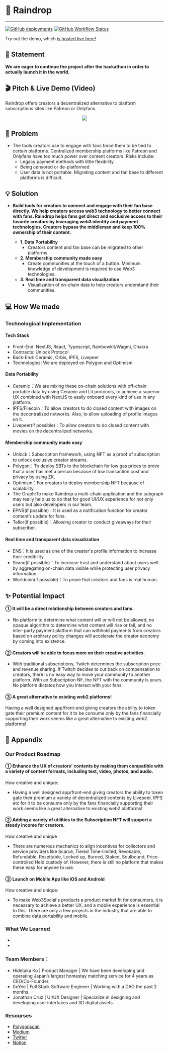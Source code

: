 # 🤝 **Raindrop**

---

[![GitHub deployments](https://img.shields.io/github/deployments/Hackerthonweb3/Web3_Patreon/production?label=deployment&logo=vercel&style=flat-square&color=00a550&logoColor=00a550)](https://w3p.vercel.app)
[![GitHub Workflow Status](https://img.shields.io/github/workflow/status/Hackerthonweb3/Web3_Patreon/Build%20Pipeline?logo=github&style=flat-square&color=00a550&logoColor=00a550)](https://github.com/Hackerthonweb3/Web3_Patreon/actions/workflows/pipeline.yml)

Try out the demo, which [is hosted live here!](https://raindrop-gold.vercel.app/)

## 🚀 **Statement**

**We are eager to continue the project after the hackathon in order to actually launch it in the world.**


## 🎬 **Pitch & Live Demo (Video)**

Raindrop offers creators a decentralized alternative to platform subscriptions sites like Patreon or Onlyfans. 

<p align='center'>
    <a href='https://www.youtube.com/embed/MgAR8_WMgeE'>
        <img src="https://www.youtube.com/watch?v=NflOaU6Kgss">
    </a>
</p>

## 💬 **Problem**

-   The tools creators use to engage with fans force them to be tied to certain platforms. Centralized membership platforms like Patreon and Onlyfans have too much power over content creators. Risks include:
    -   Legacy payment methods with little flexibility
    -   Being censored or de-platformed
    -   User data is not portable. Migrating content and fan base to different platforms is difficult.

## 💡 **Solution**

-   **Build tools for creators to connect and engage with their fan base directly. We help creators access web3 technology to better connect with fans. Raindrop helps fans get direct and exclusive access to their favorite creators by leveraging web3 identity and payment technologies. Creators bypass the middleman and keep 100% ownership of their content.**

    -   **1. Data Portability**
        -   Creators content and fan base can be migrated to other platforms
    -   **2. Membership community made easy**
        -   Create communities at the touch of a button. Minimum knowledge of development is required to use Web3 technologies.
    -   **3. Real time and transparent data visualization**
        -   Visualization of on-chain data to help creators understand their communities.

## 💻 **How We made**

### Technological Implementation

#### Tech Stack

-   Front-End: NextJS, React, Typescript, Rainbowkit/Wagmi, Chakra
-   Contracts: Unlock Protocol
-   Back-End: Ceramic, Orbis, IPFS, Livepeer
-   Technologies: We are deployed on Polygon and Optimism


#### Data Portability

-   Ceramic：We are mixing these on-chain solutions with off-chain portable data by using Ceramic and Lit protocols, to achieve a superior UX combined with NextJS to easily onboard every kind of use in any platform.
-   IPFS/Filecoin：To allow creators to do closed content with images on the decentralized networks. Also, to allow uploading of profile images on it.
-   Livepeer(if possible)：To allow creators to do closed content with movies on the decentralized networks.  

#### Membership community made easy

-   Unlock：Subscription framework, using NFT as a proof of subscription to unlock exclusive creator streams.
-   Polygon：To deploy SBTs to the blockchain for low gas prices to prove that a user has met a person because of low transaction cost and privacy by using ZK.
-   Optimism：For creators to deploy membership NFT because of scalability.
-   The Graph:To make Raindrop a multi-chain application and the subgraph may really help us to do that for good UI/UX experience for not only users but also developers in our team.
-   EPNS(if possible)：It is used as a notification function for creator content’s update for fans.
-   Tellor(if possible)：Allowing creator to conduct giveaways for their subscriber. 


#### Real time and transparent data visualization

-   ENS：It is used as one of the creator's profile information to increase their credibility.
-   Sismo(if possible)：To increase trust and understand about users well by aggregating on-chain data visible while protecting user privacy information.
-   Worldcoin(if possible)：To prove that creators and fans is real human.


## ✨ **Potential Impact**

#### ① It will be a direct relationship between creators and fans.

-   No platform to determine what content will or will not be allowed, no opaque algorithm to determine what content will rise or fall, and no inter-party payment platform that can withhold payments from creators based on arbitrary policy changes will accelerate the creator economy by coming into existence.

#### ② Creators will be able to focus more on their creative activities.

-   With traditional subscriptions, Twitch determines the subscription price and revenue sharing. If Twitch decides to cut back on compensation to creators, there is no easy way to move your community to another platform. With an Subscription NF, the NFT with the community is yours. No platform dictates how you interact with your fans.

#### ③ A great alternative to existing web2 platforms!

Having a well designed app/front-end giving creators the ability to token gate their premium content for it to be consume only by the fans financially supporting their work seems like a great alternative to existing web2 platforms!


## 📓 **Appendix**

### Our Product Roadmap

#### ① Enhance the UX of creators' contents by making them compatible with a variety of content formats, including text, video, photos, and audio.

How creative and unique:

-   Having a well designed app/front-end giving creators the ability to token gate their premium a variety of decentralized contents by Livepeer, IPFS etc for it to be consume only by the fans financially supporting their work seems like a great alternative to existing web2 platforms!

#### ② Adding a variety of utilities to the Subscription NFT will support a steady income for creators.

How creative and unique

-   There are numerous mechanics to align incentives for collectors and service providers like Scarce, Tiered Time-limited, Revokable, Refundable, Resettable, Locked up, Burned, Staked, Soulbound, Price-controlled Held custody of. However, there is still no platform that makes these easy for anyone to use.

#### ③ Launch on Mobile App like iOS and Android

How creative and unique:

-   To make Web3Social's products a product market fit for consumers, it is necessary to achieve a better UX, and a mobile experience is essential to this. There are only a few projects in the industry that are able to combine data portability and mobile.

### What We Learned

-   
-   

### Team Members：

-   Hidetaka Ko | Product Manager | We have been developing and operating Japan’s largest homestay matching service for 4 years as CEO/Co-Founder.
-   0xYee | Full Stack Software Engineer | Working with a DAO the past 2 months.
-   Jonathan Cruz | UI/UX Designer | Specialize in designing and developing user interfaces and 3D digital assets.


### Resourses

-   [Polygonscan]()
-   [Medium]()
-   [Twitter](https://twitter.com/raindropcreator)
-   [Notion]()

